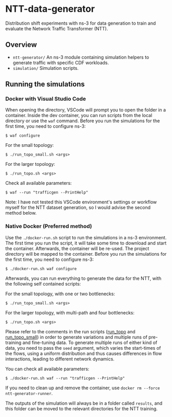 # NTT-data-generator

Distribution shift experiments with ns-3 for data generation to train and evaluate the Network Traffic Transformer (NTT).

## Overview

- `ntt-generator/` An ns-3 module containing simulation helpers to generate traffic with specific CDF workloads.
- `simulation/` Simulation scripts.

## Running the simulations

### Docker with Visual Studio Code

When opening the directory, VSCode will prompt you to open the folder in a
container. Inside the dev container, you can run scripts from the local directory or use the `waf` command.
Before you run the simulations for the first time, you need to configure ns-3:

    $ waf configure

For the small topology:

    $ ./run_topo_small.sh <args>

For the larger topology:

    $ ./run_topo.sh <args>

Check all available parameters:

    $ waf --run "trafficgen --PrintHelp"

Note: I have not tested this VSCode environment's settings or workflow myself for the NTT dataset generation, so I would advise the second method below.

### Native Docker (Preferred method)

Use the `./docker-run.sh` script to run the simulations in a ns-3 environment.
The first time you run the script, it will take some time to download and start
the container. Afterwards, the container will be re-used.
The project directory will be mapped to the container.
Before you run the simulations for the first time, you need to configure ns-3:

    $ ./docker-run.sh waf configure

Afterwards, you can run everything to generate the data for the NTT, with the following self contained scripts:

For the small topology, with one or two bottlenecks:

    $ ./run_topo_small.sh <args>

For the larger topology, with multi-path and four bottlenecks:

    $ ./run_topo.sh <args>

Please refer to the comments in the run scripts ([run_topo](run_topo.sh) and [run_topo_small](run_topo_small.sh)) in order to generate variations and multiple runs of pre-training and fine-tuning data.
To generate multiple runs of either kind of data, you need to pass the `seed` argument, which varies the start-times of the flows, using a uniform distribution and thus causes differences in flow interactions, leading to different network dynamics.

You can check all available parameters:

    $ ./docker-run.sh waf --run "trafficgen --PrintHelp"

If you need to clean up and remove the container, use `docker rm --force ntt-generator-runner`.

The outputs of the simulation will always be in a folder called `results`, and this folder can be moved to the relevant directories for the NTT training.
